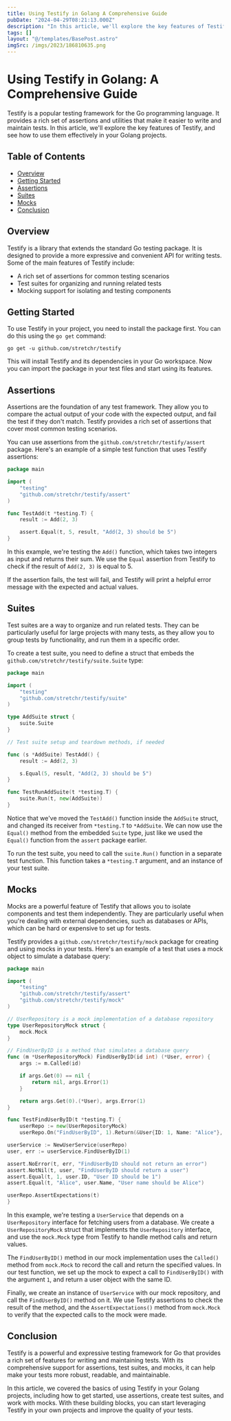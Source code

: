 ```yaml
---
title: Using Testify in Golang A Comprehensive Guide
pubDate: "2024-04-29T08:21:13.000Z"
description: "In this article, we'll explore the key features of Testify, and see how to use them effectively in your Golang projects"
tags: []
layout: "@/templates/BasePost.astro"
imgSrc: /imgs/2023/186810635.png
---
```

# Using Testify in Golang: A Comprehensive Guide

Testify is a popular testing framework for the Go programming language. It provides a rich set of assertions and utilities that make it easier to write and maintain tests. In this article, we'll explore the key features of Testify, and see how to use them effectively in your Golang projects.

## Table of Contents
- [Overview](#overview)
- [Getting Started](#getting-started)
- [Assertions](#assertions)
- [Suites](#suites)
- [Mocks](#mocks)
- [Conclusion](#conclusion)

## Overview

Testify is a library that extends the standard Go testing package. It is designed to provide a more expressive and convenient API for writing tests. Some of the main features of Testify include:

- A rich set of assertions for common testing scenarios
- Test suites for organizing and running related tests
- Mocking support for isolating and testing components

## Getting Started

To use Testify in your project, you need to install the package first. You can do this using the `go get` command:

```
go get -u github.com/stretchr/testify
```

This will install Testify and its dependencies in your Go workspace. Now you can import the package in your test files and start using its features.

## Assertions

Assertions are the foundation of any test framework. They allow you to compare the actual output of your code with the expected output, and fail the test if they don't match. Testify provides a rich set of assertions that cover most common testing scenarios.

You can use assertions from the `github.com/stretchr/testify/assert` package. Here's an example of a simple test function that uses Testify assertions:

```go
package main

import (
	"testing"
	"github.com/stretchr/testify/assert"
)

func TestAdd(t *testing.T) {
	result := Add(2, 3)

	assert.Equal(t, 5, result, "Add(2, 3) should be 5")
}
```

In this example, we're testing the `Add()` function, which takes two integers as input and returns their sum. We use the `Equal` assertion from Testify to check if the result of `Add(2, 3)` is equal to 5.

If the assertion fails, the test will fail, and Testify will print a helpful error message with the expected and actual values.

## Suites

Test suites are a way to organize and run related tests. They can be particularly useful for large projects with many tests, as they allow you to group tests by functionality, and run them in a specific order.

To create a test suite, you need to define a struct that embeds the `github.com/stretchr/testify/suite.Suite` type:

```go
package main

import (
	"testing"
	"github.com/stretchr/testify/suite"
)

type AddSuite struct {
	suite.Suite
}

// Test suite setup and teardown methods, if needed

func (s *AddSuite) TestAdd() {
	result := Add(2, 3)

	s.Equal(5, result, "Add(2, 3) should be 5")
}

func TestRunAddSuite(t *testing.T) {
	suite.Run(t, new(AddSuite))
}
```

Notice that we've moved the `TestAdd()` function inside the `AddSuite` struct, and changed its receiver from `*testing.T` to `*AddSuite`. We can now use the `Equal()` method from the embedded `Suite` type, just like we used the `Equal()` function from the `assert` package earlier.

To run the test suite, you need to call the `suite.Run()` function in a separate test function. This function takes a `*testing.T` argument, and an instance of your test suite.

## Mocks

Mocks are a powerful feature of Testify that allows you to isolate components and test them independently. They are particularly useful when you're dealing with external dependencies, such as databases or APIs, which can be hard or expensive to set up for tests.

Testify provides a `github.com/stretchr/testify/mock` package for creating and using mocks in your tests. Here's an example of a test that uses a mock object to simulate a database query:

```go
package main

import (
	"testing"
	"github.com/stretchr/testify/assert"
	"github.com/stretchr/testify/mock"
)

// UserRepository is a mock implementation of a database repository
type UserRepositoryMock struct {
	mock.Mock
}

// FindUserByID is a method that simulates a database query
func (m *UserRepositoryMock) FindUserByID(id int) (*User, error) {
	args := m.Called(id)

	if args.Get(0) == nil {
		return nil, args.Error(1)
	}

	return args.Get(0).(*User), args.Error(1)
}

func TestFindUserByID(t *testing.T) {
	userRepo := new(UserRepositoryMock)
	userRepo.On("FindUserByID", 1).Return(&User{ID: 1, Name: "Alice"}, nil)

userService := NewUserService(userRepo)
user, err := userService.FindUserByID(1)

assert.NoError(t, err, "FindUserByID should not return an error")
assert.NotNil(t, user, "FindUserByID should return a user")
assert.Equal(t, 1, user.ID, "User ID should be 1")
assert.Equal(t, "Alice", user.Name, "User name should be Alice")

userRepo.AssertExpectations(t)
}
```

In this example, we're testing a `UserService` that depends on a `UserRepository` interface for fetching users from a database. We create a `UserRepositoryMock` struct that implements the `UserRepository` interface, and use the `mock.Mock` type from Testify to handle method calls and return values.

The `FindUserByID()` method in our mock implementation uses the `Called()` method from `mock.Mock` to record the call and return the specified values. In our test function, we set up the mock to expect a call to `FindUserByID()` with the argument `1`, and return a user object with the same ID.

Finally, we create an instance of `UserService` with our mock repository, and call the `FindUserByID()` method on it. We use Testify assertions to check the result of the method, and the `AssertExpectations()` method from `mock.Mock` to verify that the expected calls to the mock were made.

## Conclusion

Testify is a powerful and expressive testing framework for Go that provides a rich set of features for writing and maintaining tests. With its comprehensive support for assertions, test suites, and mocks, it can help make your tests more robust, readable, and maintainable.

In this article, we covered the basics of using Testify in your Golang projects, including how to get started, use assertions, create test suites, and work with mocks. With these building blocks, you can start leveraging Testify in your own projects and improve the quality of your tests.
